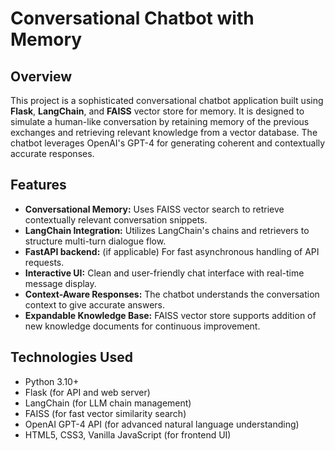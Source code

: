 # Conversational Chatbot with Memory

## Overview
This project is a sophisticated conversational chatbot application built using **Flask**, **LangChain**, and **FAISS** vector store for memory. It is designed to simulate a human-like conversation by retaining memory of the previous exchanges and retrieving relevant knowledge from a vector database. The chatbot leverages OpenAI's GPT-4 for generating coherent and contextually accurate responses.

## Features
- **Conversational Memory:** Uses FAISS vector search to retrieve contextually relevant conversation snippets.
- **LangChain Integration:** Utilizes LangChain's chains and retrievers to structure multi-turn dialogue flow.
- **FastAPI backend:** (if applicable) For fast asynchronous handling of API requests.
- **Interactive UI:** Clean and user-friendly chat interface with real-time message display.
- **Context-Aware Responses:** The chatbot understands the conversation context to give accurate answers.
- **Expandable Knowledge Base:** FAISS vector store supports addition of new knowledge documents for continuous improvement.

## Technologies Used
- Python 3.10+
- Flask (for API and web server)
- LangChain (for LLM chain management)
- FAISS (for fast vector similarity search)
- OpenAI GPT-4 API (for advanced natural language understanding)
- HTML5, CSS3, Vanilla JavaScript (for frontend UI)

